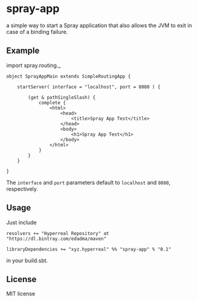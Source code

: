 # spray-app

a simple way to start a Spray application that also allows the JVM to exit in case of a binding failure.

## Example

import spray.routing._


	object SprayAppMain extends SimpleRoutingApp {

		startServer( interface = "localhost", port = 8080 ) {

			(get & pathSingleSlash) {
				complete {
					<html>
						<head>
							<title>Spray App Test</title>
						</head>
						<body>
							<h1>Spray App Test</h1>
						</body>
					</html>
				}
			}
		}

	}

The `interface` and `port` parameters default to `localhost` and `8080`, respectively.

## Usage

Just include

	resolvers += "Hyperreal Repository" at "https://dl.bintray.com/edadma/maven"

	libraryDependencies += "xyz.hyperreal" %% "spray-app" % "0.1"

in your build.sbt.

## License

MIT license